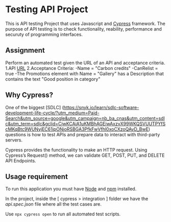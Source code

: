 # Testing API Project

This is API testing Project that uses Javascript and [Cypress](https://www.cypress.io/) framework. The purpose of API testing is to check functionality, reability, performance and securuty of programming interfaces.

## Assignment

Perform an automated test given the URL of an API and acceptance criteria.
1.API [URL](https://api.tmsandbox.co.nz/v1/Categories/6327/Details.json?catalogue=false)
2.Acceptance Criteria:
-Name = "Carbon credits"
-CanRelist = true
-The Promotions element with Name = "Gallery" has a Description that contains the text "Good position in category"

## Why Cypress?

One of the biggest [SDLC] (https://snyk.io/learn/sdlc-software-development-life-cycle/?utm_medium=Paid-Search&utm_source=google&utm_campaign=nb_ba_cnas&utm_content=sdlc&utm_term=sdlc&gclid=CjwKCAiA1uKMBhAGEiwAxzvX99WKQSVUUTPYfScMKqBtc9WUNyjEC61ipONjoRSBGA3PfkFwVfhl0xoCXzoQAvD_BwE) questions is how to test APIs and prepare data to interact with third-party servers.

Cypress provides the functionality to make an HTTP request. Using Cypress’s Request() method, we can validate GET, POST, PUT, and DELETE API Endpoints.

## Usage requirement

To run this application you must have [Node](https://nodejs.org/en/) and [npm](https://docs.npmjs.com/about-npm) installed.

In the project, inside the [ cypress > integration ] folder we have the _api.spec.json_ file where all the test cases are.

Use `npx cypress open` to run all automated test scripts.
